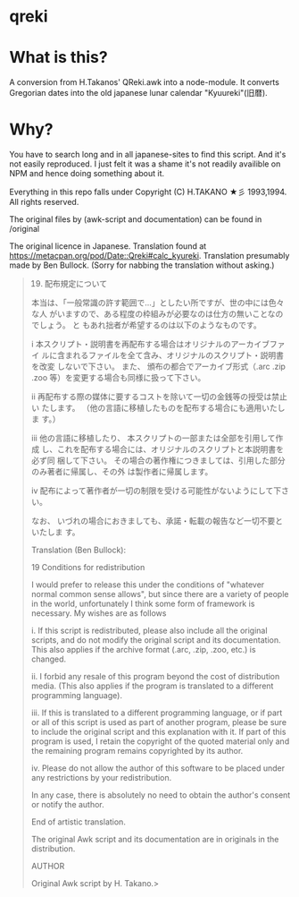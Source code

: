qreki
=====

# What is this?
A conversion from H.Takanos' QReki.awk into a node-module. 
It converts Gregorian dates into the old japanese lunar calendar "Kyuureki"(旧暦). 

# Why?
You have to search long and in all japanese-sites to find this script. And it's not easily reproduced.
I just felt it was a shame it's not readily availible on NPM and hence doing something about it.

Everything in this repo falls under Copyright (C)  H.TAKANO ★彡   1993,1994.  All rights reserved.

The original files by (awk-script and documentation) can be found in /original

The original licence in Japanese. Translation found at https://metacpan.org/pod/Date::Qreki#calc_kyureki. Translation presumably made by 
 Ben Bullock. (Sorry for nabbing the translation without asking.)

> 19. 配布規定について
> 
>   本当は、「一般常識の許す範囲で...」としたい所ですが、世の中には色々な人
> がいますので、ある程度の枠組みが必要なのは仕方の無いことなのでしょう。 と
> もあれ拙者が希望するのは以下のようなものです。
>  
>    i   本スクリプト・説明書を再配布する場合はオリジナルのアーカイブファイ
>      ルに含まれるファイルを全て含み、オリジナルのスクリプト・説明書を改変
>      しないで下さい。 また、 頒布の都合でアーカイブ形式（.arc  .zip  .zoo
>      等）を変更する場合も同様に扱って下さい。
> 
>   ii   再配布する際の媒体に要するコストを除いて一切の金銭等の授受は禁止い
>      たします。    （他の言語に移植したものを配布する場合にも適用いたしま
>      す。）
> 
> iii   他の言語に移植したり、  本スクリプトの一部または全部を引用して作成
>      し、これを配布する場合には、オリジナルのスクリプトと本説明書を必ず同
>      梱して下さい。
>      その場合の著作権につきましては、引用した部分のみ著者に帰属し、その外
>      は製作者に帰属します。
>  
>   iv   配布によって著作者が一切の制限を受ける可能性がないようにして下さ
>      い。
>  
> なお、 いづれの場合におきましても、承諾・転載の報告など一切不要といたしま
> す。
>
> Translation (Ben Bullock):
> 
> 19 Conditions for redistribution
> 
> I would prefer to release this under the conditions of "whatever normal common sense allows", but since there are a variety of people in the world, unfortunately I think some form of framework is necessary. My wishes are as follows
> 
> i. If this script is redistributed, please also include all the original scripts, and do not modify the original script and its documentation. This also applies if the archive format (.arc, .zip, .zoo, etc.) is changed.
> 
> ii. I forbid any resale of this program beyond the cost of distribution media. (This also applies if the program is translated to a different programming language).
> 
> iii. If this is translated to a different programming language, or if part or all of this script is used as part of another program, please be sure to include the original script and this explanation with it. If part of this program is used, I retain the copyright of the quoted material only and the remaining program remains copyrighted by its author.
> 
> iv. Please do not allow the author of this software to be placed under any restrictions by your redistribution.
> 
> In any case, there is absolutely no need to obtain the author's consent or notify the author.
> 
> End of artistic translation.
> 
> The original Awk script and its documentation are in originals in the distribution.
> 
> AUTHOR
> 
> Original Awk script by H. Takano.> 

